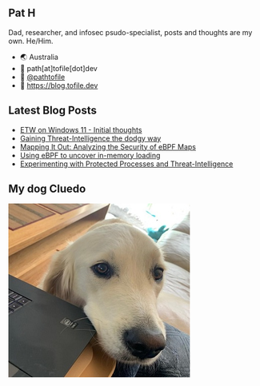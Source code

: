 ## Pat H

Dad, researcher, and infosec psudo-specialist, posts and thoughts are my own. He/Him.

- 🌏 Australia
- 📧 path[at]tofile[dot]dev
- 🐣 [@pathtofile](https://twitter.com/pathtofile)
- 📘 https://blog.tofile.dev

## Latest Blog Posts
<!-- BLOG-POST-LIST:START -->
- [ETW on Windows 11 - Initial thoughts](https://blog.tofile.dev/2021/07/01/windows11.html)
- [Gaining Threat-Intelligence the dodgy way](https://blog.tofile.dev/2021/05/12/sealighterti.html)
- [Mapping It Out: Analyzing the Security of eBPF Maps](https://blog.tofile.dev/2021/02/22/csebpf.html)
- [Using eBPF to uncover in-memory loading](https://blog.tofile.dev/2021/02/15/ebpf-01.html)
- [Experimenting with Protected Processes and Threat-Intelligence](https://blog.tofile.dev/2020/12/16/elam.html)
<!-- BLOG-POST-LIST:END -->

## My dog Cluedo
<img src="https://raw.githubusercontent.com/pathtofile/pathtofile/main/assets/dog_cluedo.jpg" alt="My Dog Cluedo" width="363" height="348">